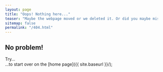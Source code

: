 ```yaml
---
layout: page
title: "Oops! Nothing here..."
teaser: "Maybe the webpage moved or we deleted it. Or did you maybe mistype the URL?"
sitemap: false
permalink: "/404.html"
---
```

## No problem!

Try...  
...to start over on the [home page]({{ site.baseurl }}/);  


